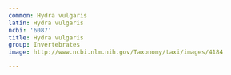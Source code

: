 ```yaml
---
common: Hydra vulgaris
latin: Hydra vulgaris
ncbi: '6087'
title: Hydra vulgaris
group: Invertebrates
image: http://www.ncbi.nlm.nih.gov/Taxonomy/taxi/images/4184

---
```

